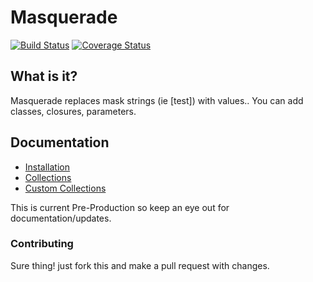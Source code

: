 Masquerade
==========

[![Build Status](https://travis-ci.org/Danzabar/masquerade.svg?branch=master)](https://travis-ci.org/Danzabar/masquerade) [![Coverage Status](https://coveralls.io/repos/Danzabar/masquerade/badge.png)](https://coveralls.io/r/Danzabar/masquerade)

## What is it?

Masquerade replaces mask strings (ie [test]) with values.. You can add classes, closures, parameters. 

## Documentation

 - [Installation](https://github.com/Danzabar/masquerade/blob/master/docs/Installation.md)
 - [Collections](https://github.com/Danzabar/masquerade/blob/master/docs/Collections.md)
 - [Custom Collections](https://github.com/Danzabar/masquerade/blob/master/docs/ExtendingCollections.md)

This is current Pre-Production so keep an eye out for documentation/updates.

### Contributing

Sure thing! just fork this and make a pull request with changes.
